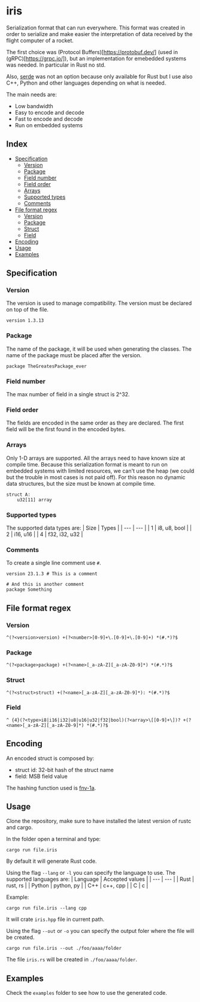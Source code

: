 # iris
Serialization format that can run everywhere.
This format was created in order to serialize and make easier the interpretation of data received by the flight computer of a rocket.

The first choice was (Protocol Buffers)[https://protobuf.dev/] (used in (gRPC)[https://grpc.io/]), but an implementation for emebedded systems was needed. In particular in Rust no std.

Also, [serde](https://github.com/serde-rs/serde) was not an option because only available for Rust but I use also C++, Python and other languages depending on what is needed.

The main needs are:
 - Low bandwidth
 - Easy to encode and decode
 - Fast to encode and decode
 - Run on embedded systems


## Index
 - [Specification](#specification)
   - [Version](#version)
   - [Package](#package)
   - [Field number](#field-number)
   - [Field order](#field-order)
   - [Arrays](#arrays)
   - [Supported types](#supported-types)
   - [Comments](#comments)
 - [File format regex](#file-format-regex)
   - [Version](#version-1)
   - [Package](#package-1)
   - [Struct](#struct)
   - [Field](#field)
 - [Encoding](#encoding)
 - [Usage](#usage)
 - [Examples](#examples)

## Specification

### Version
The version is used to manage compatibility.
The version must be declared on top of the file.
```
version 1.3.13
```

### Package
The name of the package, it will be used when generating the classes.
The name of the package must be placed after the version.
```
package TheGreatesPackage_ever
```

### Field number
The max number of field in a single struct is 2^32.

### Field order
The fields are encoded in the same order as they are declared. The first field will be the first found in the encoded bytes.

### Arrays
Only 1-D arrays are supported.
All the arrays need to have known size at compile time.
Because this serialization format is meant to run on embedded systems with limited resources, we can't use the heap (we could but the trouble in most cases is not paid off). For this reason no dynamic data structures, but the size must be known at compile time.
```
struct A:
    u32[11] array
```


### Supported types
The supported data types are:
| Size | Types |
| --- | --- |
| 1 | i8, u8, bool |
| 2 | i16, u16 |
| 4 | f32, i32, u32 |


### Comments
To create a single line comment use `#`.
```
version 23.1.3 # This is a comment

# And this is another comment
package Something
```

## File format regex
### Version
```
^(?<version>version) +(?<number>[0-9]+\.[0-9]+\.[0-9]+) *(#.*)?$
```
### Package
```
^(?<package>package) +(?<name>[_a-zA-Z][_a-zA-Z0-9]*) *(#.*)?$
```
### Struct
```
^(?<struct>struct) +(?<name>[_a-zA-Z][_a-zA-Z0-9]*): *(#.*)?$
```
### Field
```
^ {4}(?<type>i8|i16|i32|u8|u16|u32|f32|bool)(?<array>\[[0-9]+\])? +(?<name>[_a-zA-Z][_a-zA-Z0-9]*) *(#.*)?$
```


## Encoding
An encoded struct is composed by:
 - struct id: 32-bit hash of the struct name
 - field: MSB field value

The hashing function used is [fnv-1a](https://en.wikipedia.org/wiki/Fowler%E2%80%93Noll%E2%80%93Vo_hash_function#FNV-1a_hash).


## Usage
Clone the repository, make sure to have installed the latest version of rustc and cargo.

In the folder open a terminal and type:
```
cargo run file.iris
```
By default it will generate Rust code.

Using the flag `--lang` or `-l` you can specify the language to use. The supported languages are:
| Language | Accepted values |
| --- | --- |
| Rust | rust, rs |
| Python | python, py |
| C++ | c++, cpp |
| C | c |

Example:
```
cargo run file.iris --lang cpp
```
It will crate `iris.hpp` file in current path.


Using the flag `--out` or `-o` you can specify the output foler where the file will be created.
```
cargo run file.iris --out ./foo/aaaa/folder
```
The file `iris.rs` will be created in `./foo/aaaa/folder`.


## Examples
Check the `examples` folder to see how to use the generated code.